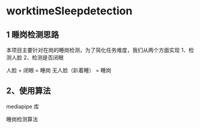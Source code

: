 # worktimeSleepdetection
## 1 睡岗检测思路
本项目主要针对在岗的睡岗检测，为了简化任务难度，我们从两个方面实现
1、检测人脸
2、检测是否闭眼

人脸 + 闭眼 = 睡岗
无人脸（趴着睡） = 睡岗

## 2、使用算法
mediapipe 库

睡岗检测算法
